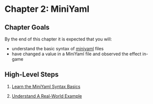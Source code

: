 # Chapter 2: MiniYaml

## Chapter Goals

By the end of this chapter it is expected that you will:
- understand the basic syntax of [miniyaml][term/miniyaml] files
- have changed a value in a MiniYaml file and observed the effect in-game

## High-Level Steps

1) [Learn the MiniYaml Syntax Basics][page-syntax]

2) [Understand A Real-World Example][page-example]

  [term/miniyaml]: ../../glossary.md#miniyaml
  [page-syntax]: ./syntax.md
  [page-example]: ./example.md